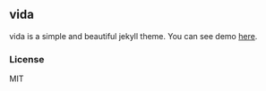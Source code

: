 vida
---------

vida is a simple and beautiful jekyll theme.
You can see demo [here](http://syaningv.com).

### License

MIT
